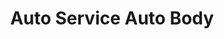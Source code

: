 ---
title: "Auto Service Auto Body"
url: /north-kingstown/auto-service-auto-body/
shop: Autowerkstatt
---